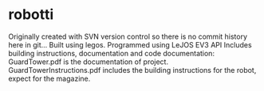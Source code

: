 # robotti
Originally created with SVN version control so there is no commit history here in git...
Built using legos. Programmed using LeJOS EV3 API
Includes building instructions, documentation and code documentation:
GuardTower.pdf is the documentation of project.
GuardTowerInstructions.pdf includes the building instructions for the robot, expect for the magazine.


